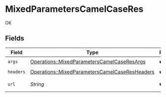 # MixedParametersCamelCaseRes

OK


## Fields

| Field                                                                                                           | Type                                                                                                            | Required                                                                                                        | Description                                                                                                     | Example                                                                                                         |
| --------------------------------------------------------------------------------------------------------------- | --------------------------------------------------------------------------------------------------------------- | --------------------------------------------------------------------------------------------------------------- | --------------------------------------------------------------------------------------------------------------- | --------------------------------------------------------------------------------------------------------------- |
| `args`                                                                                                          | [Operations::MixedParametersCamelCaseResArgs](../../models/operations/mixedparameterscamelcaseresargs.md)       | :heavy_check_mark:                                                                                              | N/A                                                                                                             |                                                                                                                 |
| `headers`                                                                                                       | [Operations::MixedParametersCamelCaseResHeaders](../../models/operations/mixedparameterscamelcaseresheaders.md) | :heavy_check_mark:                                                                                              | N/A                                                                                                             |                                                                                                                 |
| `url`                                                                                                           | *String*                                                                                                        | :heavy_check_mark:                                                                                              | N/A                                                                                                             | http://localhost:35123/anything/mixedParams/path/pathValue/camelcase?query_string_param=queryValue              |